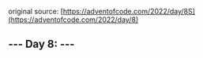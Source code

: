 original source: [https://adventofcode.com/2022/day/8S](https://adventofcode.com/2022/day/8)
## --- Day 8:  ---
